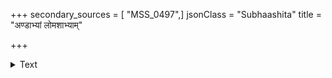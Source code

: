 +++
secondary_sources = [ "MSS_0497",]
jsonClass = "Subhaashita"
title = "अण्डाभ्यां लोमशाभ्याम्"

+++

<details><summary>Text</summary>

अण्डाभ्यां लोमशाभ्यां तु जाताण्डो न हितः स्मृतः।  
भरमाभावक्त्रपुच्छं च कृष्णनीलं परित्यजेत्।  
निन्द्यः केवलकृष्णस्तु सर्वश्वेतस्तु पूजितः॥
</details>
